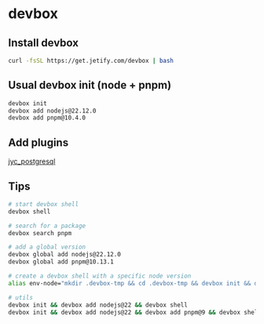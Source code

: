 # devbox

## Install devbox

```sh
curl -fsSL https://get.jetify.com/devbox | bash
```

## Usual devbox init (node + pnpm)

```sh
devbox init
devbox add nodejs@22.12.0
devbox add pnpm@10.4.0
```

## Add plugins

[jyc_postgresql](./plugins/jyc_postgresql/README.md)

## Tips

```sh
# start devbox shell
devbox shell

# search for a package
devbox search pnpm

# add a global version
devbox global add nodejs@22.12.0
devbox global add pnpm@10.13.1

# create a devbox shell with a specific node version
alias env-node="mkdir .devbox-tmp && cd .devbox-tmp && devbox init && devbox add nodejs@22.12.0 && cd - && devbox shell --config .devbox-tmp && rm -fr .devbox-tmp"

# utils
devbox init && devbox add nodejs@22 && devbox shell
devbox init && devbox add nodejs@22 && devbox add pnpm@9 && devbox shell
```
